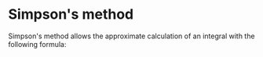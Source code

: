 # Simpson's method

Simpson's method allows the approximate calculation of an integral with the following formula: